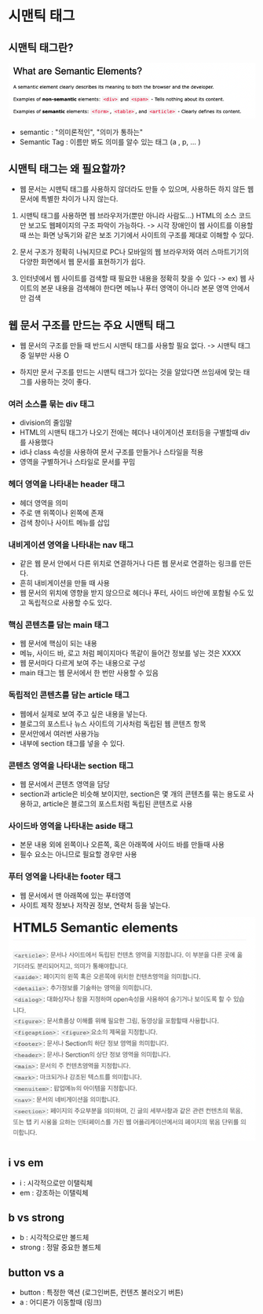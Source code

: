 # 시맨틱 태그

## 시맨틱 태그란?

<img src="Semantic_HTML/semantic.png" />

- semantic : "의미론적인", "의미가 통하는"
- Semantic Tag : 이름만 봐도 의미를 알수 있는 태그 (a , p, ... )

## 시맨틱 태그는 왜 필요할까?

- 웹 문서는 시맨틱 태그를 사용하지 않더라도 만들 수 있으며, 사용하든 하지 않든 웹 문서에 특별한 차이가 나지 않는다.

1. 시맨틱 태그를 사용하면 웹 브라우저가(뿐만 아니라 사람도...) HTML의 소스 코드만 보고도 웹페이지의 구조 파악이 가능하다.
   -> 시각 장애인이 웹 사이트를 이용할 때 쓰는 화면 낭독기와 같은 보조 기기에서 사이트의 구조를 제대로 이해할 수 있다.

2. 문서 구조가 정확히 나눠지므로 PC나 모바일의 웹 브라우저와 여러 스마트기기의 다양한 화면에서 웹 문서를 표현하기가 쉽다.

3. 인터넷에서 웹 사이트를 검색할 때 필요한 내용을 정확히 찾을 수 있다
   -> ex) 웹 사이트의 본문 내용을 검색해야 한다면 메뉴나 푸터 영역이 아니라 본문 영역 안에서만 검색

## 웹 문서 구조를 만드는 주요 시맨틱 태그

- 웹 문서의 구조를 만들 때 반드시 시맨틱 태그를 사용할 필요 없다. -> 시맨틱 태그 중 일부만 사용 O

- 하지만 문서 구조를 만드는 시맨틱 태그가 있다는 것을 알았다면 쓰임새에 맞는 태그를 사용하는 것이 좋다.

### 여러 소스를 묶는 div 태그

- division의 줄임말
- HTML의 시맨틱 태그가 나오기 전에는 헤더나 내이게이션 포터등을 구별할때 div를 사용했다
- id나 class 속성을 사용하여 문서 구조를 만들거나 스타일을 적용
- 영역을 구별하거나 스타일로 문서를 꾸밈

### 헤더 영역을 나타내는 header 태그

- 헤더 영역을 의미
- 주로 맨 위쪽이나 왼쪽에 존재
- 검색 창이나 사이트 메뉴를 삽입

### 내비게이션 영역을 나타내는 nav 태그

- 같은 웹 문서 안에서 다른 위치로 연결하거나 다른 웹 문서로 연결하는 링크를 만든다.
- 흔히 내비게이션을 만들 때 사용
- 웹 문서의 위치에 영향을 받지 않으므로 헤더나 푸터, 사이드 바안에 포함될 수도 있고 독립적으로 사용할 수도 있다.

### 핵심 콘텐츠를 담는 main 태그

- 웹 문서에 핵심이 되는 내용
- 메뉴, 사이드 바, 로고 처럼 페이지마다 똑같이 들어간 정보를 넣는 것은 XXXX
- 웹 문서마다 다르게 보여 주는 내용으로 구성
- main 태그는 웹 문서에서 한 번만 사용할 수 있음

### 독립적인 콘텐츠를 담는 article 태그

- 웹에서 실제로 보여 주고 싶은 내용을 넣는다.
- 블로그의 포스트나 뉴스 사이트의 기사처럼 독립된 웹 콘텐츠 항목
- 문서안에서 여러번 사용가능
- 내부에 section 태그를 넣을 수 있다.

### 콘텐츠 영역을 나타내는 section 태그

- 웹 문서에서 콘텐츠 영역을 담당
- section과 article은 비슷해 보이지만, section은 몇 개의 콘텐츠를 묶는 용도로 사용하고, article은 블로그의 포스트처럼 독립된 콘텐츠로 사용

### 사이드바 영역을 나타내는 aside 태그

- 본문 내용 외에 왼쪽이나 오른쪽, 혹은 아래쪽에 사이드 바를 만들때 사용
- 필수 요소는 아니므로 필요할 경우만 사용

### 푸터 영역을 나타내는 footer 태그

- 웹 문서에서 맨 아래쪽에 있는 푸터영역
- 사이트 제작 정보나 저작권 정보, 연락처 등을 넣는다.

<img src="Semantic_HTML/semantic_elements.png" />

## i vs em

- i : 시각적으로만 이탤릭체
- em : 강조하는 이탤릭체

## b vs strong

- b : 시각적으로만 볼드체
- strong : 정말 중요한 볼드체

## button vs a

- button : 특정한 액션 (로그인버튼, 컨텐츠 불러오기 버튼)
- a : 어디론가 이동할때 (링크)
